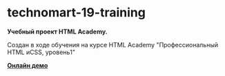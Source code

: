 # technomart-19-training

**Учебный проект HTML Academy.** 

Создан в ходе обучения на курсе HTML Academy "Профессиональный
HTML иCSS, уровень1"


[**Онлайн демо**](https://alexandrsvistunov.github.io/technomart-19-training/)

